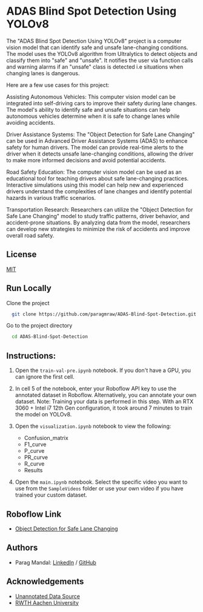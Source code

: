 # ADAS Blind Spot Detection Using YOLOv8

The "ADAS Blind Spot Detection Using YOLOv8" project is a computer vision model that can identify safe and unsafe lane-changing conditions. The model uses the YOLOv8 algorithm from Ultralytics to detect objects and classify them into "safe" and "unsafe". It notifies the user via function calls and warning alarms if an "unsafe" class is detected i.e situations when changing lanes is dangerous.

Here are a few use cases for this project:

Assisting Autonomous Vehicles: This computer vision model can be integrated into self-driving cars to improve their safety during lane changes. The model's ability to identify safe and unsafe situations can help autonomous vehicles determine when it is safe to change lanes while avoiding accidents.

Driver Assistance Systems: The "Object Detection for Safe Lane Changing" can be used in Advanced Driver Assistance Systems (ADAS) to enhance safety for human drivers. The model can provide real-time alerts to the driver when it detects unsafe lane-changing conditions, allowing the driver to make more informed decisions and avoid potential accidents.

Road Safety Education: The computer vision model can be used as an educational tool for teaching drivers about safe lane-changing practices. Interactive simulations using this model can help new and experienced drivers understand the complexities of lane changes and identify potential hazards in various traffic scenarios.

Transportation Research: Researchers can utilize the "Object Detection for Safe Lane Changing" model to study traffic patterns, driver behavior, and accident-prone situations. By analyzing data from the model, researchers can develop new strategies to minimize the risk of accidents and improve overall road safety.

## License

[MIT](https://choosealicense.com/licenses/mit/)


## Run Locally

Clone the project

```bash
  git clone https://github.com/paragmraw/ADAS-Blind-Spot-Detection.git
```

Go to the project directory

```bash
  cd ADAS-Blind-Spot-Detection
```
## Instructions:

1. Open the `train-val-pre.ipynb` notebook. If you don't have a GPU, you can ignore the first cell.

2. In cell 5 of the notebook, enter your Roboflow API key to use the annotated dataset in Roboflow. Alternatively, you can annotate your own dataset.
Note: Training your data is performed in this step. With an RTX 3060 + Intel i7 12th Gen configuration, it took around 7 minutes to train the model on YOLOv8.

3. Open the `visualization.ipynb` notebook to view the following:
   - Confusion_matrix
   - F1_curve
   - P_curve
   - PR_curve
   - R_curve
   - Results

4. Open the `main.ipynb` notebook. Select the specific video you want to use from the `SampleVideos` folder or use your own video if you have trained your custom dataset.

## Roboflow Link
- [Object Detection for Safe Lane Changing](https://universe.roboflow.com/dayananda-sagar-university-q7oox/object-detection-for-safe-lane-changing/model/1)

## Authors

- Parag Mandal: [LinkedIn](https://www.linkedin.com/in/paragmraw/) /
                [GitHub](https://github.com/paragmraw/)

## Acknowledgements

 - [Unannotated Data Source](https://gitlab.ika.rwth-aachen.de/cam2bev/cam2bev-data/)
 - [RWTH Aachen University](https://www.ika.rwth-aachen.de/en/)



